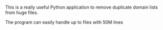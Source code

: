 This is a really useful Python application to remove duplicate domain lists from huge files.

The program can easily handle up to files with 50M lines
